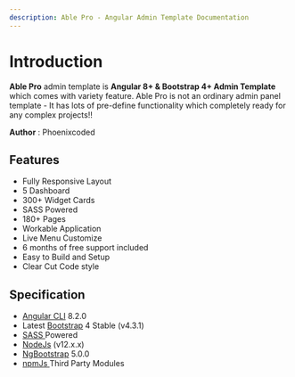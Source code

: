 ```yaml
---
description: Able Pro - Angular Admin Template Documentation
---
```


# Introduction

**Able  Pro** admin template is **Angular 8+ & Bootstrap 4+ Admin Template** which comes with variety feature. Able Pro is not an ordinary admin panel template - It has lots of pre-define functionality which completely ready for any complex projects!!

**Author** : Phoenixcoded

## Features

* Fully Responsive Layout 
* 5 Dashboard
* 300+ Widget Cards
* SASS Powered
* 180+ Pages
* Workable Application
* Live Menu Customize
* 6 months of free support included
* Easy to Build and Setup
* Clear Cut Code style 

## Specification

* [Angular CLI](https://cli.angular.io/) 8.2.0
* Latest [Bootstrap](https://getbootstrap.com/) 4 Stable \(v4.3.1\)
* [SASS ](https://sass-lang.com)Powered
* [NodeJs](https://nodejs.org/en/) \(v12.x.x\)
* [NgBootstrap](https://ng-bootstrap.github.io/#/home) 5.0.0
* [npmJs ](https://www.npmjs.com/)Third Party Modules 

